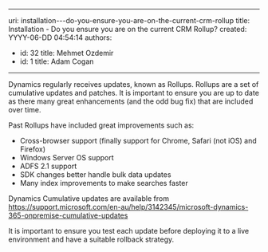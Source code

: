 

---
uri: installation---do-you-ensure-you-are-on-the-current-crm-rollup
title: Installation - Do you ensure you are on the current CRM Rollup?
created: YYYY-06-DD 04:54:14
authors:
  - id: 32
    title: Mehmet Ozdemir
  - id: 1
    title: Adam Cogan
---




<span class='intro'> Dynamics&#160;regularly receives updates, known as Rollups. Rollups&#160;are a set of cumulative updates and patches. It is important to ensure you are up to date as there many great enhancements (and the odd bug fix) that are included over time. <br> </span>

<p>Past Rollups have included great improvements such as&#58;​​</p><ul><li>Cross-browser support (finally support for Chrome, Safari (not iOS) and Firefox)</li><li>Windows Server OS support</li><li>ADFS 2.1 support</li><li>SDK changes better handle bulk data updates</li><li>Many index improvements to make searches faster <br></li></ul><p>Dynamics Cumulative updates are available from <a href="https&#58;//support.microsoft.com/en-au/help/3142345/microsoft-dynamics-365-onpremise-cumulative-updates">https&#58;//support.microsoft.com/en-au/help/3142345/microsoft-dynamics-365-onpremise-cumulative-updates</a> <br></p><p>It is important to ensure you test each update before deploying it to a live environment and have a suitable rollback strategy.​<br><br></p>


